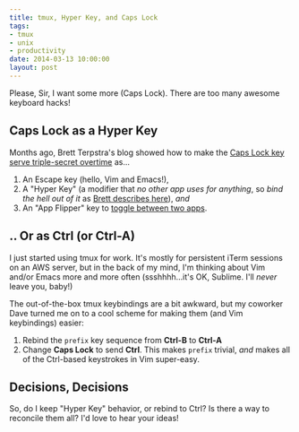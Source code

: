 ```yaml
---
title: tmux, Hyper Key, and Caps Lock
tags:
- tmux
- unix
- productivity
date: 2014-03-13 10:00:00
layout: post
---
```


Please, Sir, I want some more (Caps Lock). There are too many awesome keyboard hacks!

Caps Lock as a Hyper Key
----
Months ago, Brett Terpstra's blog showed how to make the [Caps Lock key serve triple-secret overtime](http://brettterpstra.com/2012/12/08/a-useful-caps-lock-key/) as...

1. An Escape key (hello, Vim and Emacs!),
2. A "Hyper Key" (a modifier that *no other app uses for anything*, so *bind the hell out of it* as [Brett describes here](http://brettterpstra.com/2013/01/26/a-guided-tour-of-my-hyper-key-shortcuts/)), *and*
3. An "App Flipper" key to [toggle between two apps](http://brettterpstra.com/2013/01/12/quick-tip-flip-between-two-apps-with-hyper-key/).

.. Or as Ctrl (or Ctrl-A)
----
I just started using tmux for work.  It's mostly for persistent iTerm sessions on an AWS server, but in the back of my mind, I'm thinking about Vim and/or Emacs more and more often (ssshhhh...it's OK, Sublime.  I'll *never* leave you, baby!)

The out-of-the-box tmux keybindings are a bit awkward, but my coworker Dave turned me on to a cool scheme for making them (and Vim keybindings) easier:

1. Rebind the `prefix` key sequence from **Ctrl-B** to **Ctrl-A**
2. Change **Caps Lock** to send **Ctrl**.  This makes `prefix` trivial, *and* makes all of the Ctrl-based keystrokes in Vim super-easy.

Decisions, Decisions
-----
So, do I keep "Hyper Key" behavior, or rebind to Ctrl?  Is there a way to reconcile them all?  I'd love to hear your ideas!
